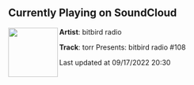 ## Currently Playing on SoundCloud

[<img align="left" width="100" src="https://i1.sndcdn.com/artworks-HHIiuMith7cKrgWF-nuOotg-t500x500.jpg">](https://soundcloud.com/bitbirdradio/torr-presents-bitbird-radio-108)

**Artist**: bitbird radio 

**Track**: torr Presents: bitbird radio #108

Last updated at 09/17/2022 20:30
